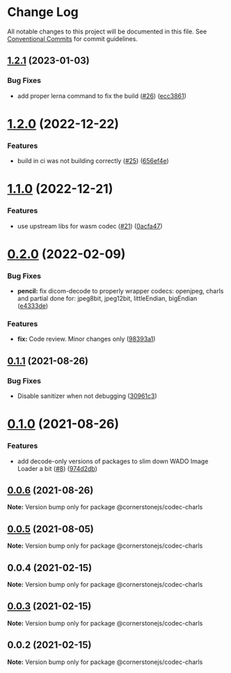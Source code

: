 # Change Log

All notable changes to this project will be documented in this file.
See [Conventional Commits](https://conventionalcommits.org) for commit guidelines.

## [1.2.1](https://github.com/chafey/charls-js/compare/@cornerstonejs/codec-charls@1.2.0...@cornerstonejs/codec-charls@1.2.1) (2023-01-03)


### Bug Fixes

* add proper lerna command to fix the build ([#26](https://github.com/chafey/charls-js/issues/26)) ([ecc3861](https://github.com/chafey/charls-js/commit/ecc3861a22676221a3a94c1245000b1b6967223f))





# [1.2.0](https://github.com/chafey/charls-js/compare/@cornerstonejs/codec-charls@1.1.0...@cornerstonejs/codec-charls@1.2.0) (2022-12-22)


### Features

* build in ci was not building correctly ([#25](https://github.com/chafey/charls-js/issues/25)) ([656ef4e](https://github.com/chafey/charls-js/commit/656ef4e296889cae915a1134bbb33d47c2e9313a))





# [1.1.0](https://github.com/chafey/charls-js/compare/@cornerstonejs/codec-charls@0.2.0...@cornerstonejs/codec-charls@1.1.0) (2022-12-21)


### Features

* use upstream libs for wasm codec  ([#21](https://github.com/chafey/charls-js/issues/21)) ([0acfa47](https://github.com/chafey/charls-js/commit/0acfa47a8832bfd074c6735d1fd5757f580b6b02))





# [0.2.0](https://github.com/chafey/charls-js/compare/@cornerstonejs/codec-charls@0.1.1...@cornerstonejs/codec-charls@0.2.0) (2022-02-09)


### Bug Fixes

* **pencil:** fix dicom-decode to properly wrapper codecs: openjpeg, charls and partial done for: jpeg8bit, jpeg12bit, littleEndian, bigEndian ([e4333de](https://github.com/chafey/charls-js/commit/e4333ded24ed984a7541e2a00209425cd9e1bc93))


### Features

* **fix:** Code review. Minor changes only ([98393a1](https://github.com/chafey/charls-js/commit/98393a1e505d652df25b868564ff28111c2bae6a))





## [0.1.1](https://github.com/chafey/charls-js/compare/@cornerstonejs/codec-charls@0.1.0...@cornerstonejs/codec-charls@0.1.1) (2021-08-26)


### Bug Fixes

* Disable sanitizer when not debugging ([30961c3](https://github.com/chafey/charls-js/commit/30961c3fc73cbc4e98497dc3b3059a6fc99da7d5))





# [0.1.0](https://github.com/chafey/charls-js/compare/@cornerstonejs/codec-charls@0.0.6...@cornerstonejs/codec-charls@0.1.0) (2021-08-26)


### Features

* add decode-only versions of packages to slim down WADO Image Loader a bit ([#8](https://github.com/chafey/charls-js/issues/8)) ([974d2db](https://github.com/chafey/charls-js/commit/974d2db6494c842ac801c45ca33a6efc5b115a89))





## [0.0.6](https://github.com/chafey/charls-js/compare/@cornerstonejs/codec-charls@0.0.5...@cornerstonejs/codec-charls@0.0.6) (2021-08-26)

**Note:** Version bump only for package @cornerstonejs/codec-charls





## [0.0.5](https://github.com/chafey/charls-js/compare/@cornerstonejs/codec-charls@0.0.4...@cornerstonejs/codec-charls@0.0.5) (2021-08-05)

**Note:** Version bump only for package @cornerstonejs/codec-charls





## 0.0.4 (2021-02-15)

**Note:** Version bump only for package @cornerstonejs/codec-charls





## [0.0.3](https://github.com/chafey/charls-js/compare/@cornerstonejs/codec-charls@0.0.2...@cornerstonejs/codec-charls@0.0.3) (2021-02-15)

**Note:** Version bump only for package @cornerstonejs/codec-charls





## 0.0.2 (2021-02-15)

**Note:** Version bump only for package @cornerstonejs/codec-charls
